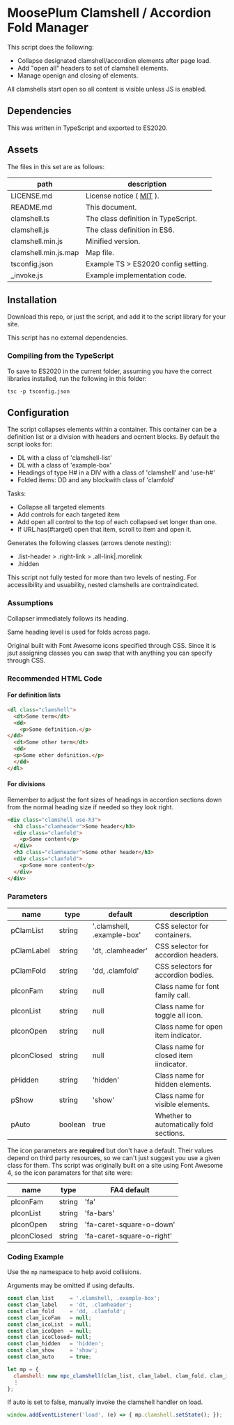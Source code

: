 # MoosePlum Clamshell / Accordion Fold Manager

This script does the following:

- Collapse designated clamshell/accordion elements after page load.
- Add "open all" headers to set of clamshell elements.
- Manage openign and closing of elements.

All clamshells start open so all content is visible unless JS is enabled.

## Dependencies

This was written in TypeScript and exported to ES2020.

## Assets

The files in this set are as follows:

| path                 | description                                        |
| -------------------- | -------------------------------------------------- |
| LICENSE.md           | License notice ( [MIT](https://mit-license.org) ). |
| README.md            | This document.                                     |
| clamshell.ts         | The class definition in TypeScript.                |
| clamshell.js         | The class definition in ES6.                       |
| clamshell.min.js     | Minified version.                                  |
| clamshell.min.js.map | Map file.                                          |
| tsconfig.json        | Example TS > ES2020 config setting.                |
| _invoke.js           | Example implementation code.                       |

## Installation

Download this repo, or just the script, and add it to the script library for your site.

This script has no external dependencies.

### Compiling from the TypeScript

To save to ES2020 in the current folder, assuming you have the correct libraries installed, run the following in this folder:

`tsc -p tsconfig.json`

## Configuration

The script collapses elements within a container. This container can be a definition list or a division with headers and ocntent blocks. By default the script looks for:

- DL with a class of 'clamshell-list'
- DL with a class of 'example-box'
- Headings of type H# in a DIV with a class of 'clamshell' and 'use-h#'
- Folded items: DD and any blockwith class of 'clamfold'

Tasks:

- Collapse all targeted elements
- Add controls for each targeted item
- Add open all control to the top of each collapsed set longer than one.
- If URL.has(#target) open that item, scroll to item and open it.

Generates the following classes (arrows denote nesting):

- .list-header > .right-link > .all-link|.morelink
- .hidden

This script not fully tested for more than two levels of nesting. For accessibility and usuability, nested clamshells are contraindicated.

### Assumptions

Collapser immediately follows its heading.

Same heading level is used for folds across page.

Original built with Font Awesome icons specified through CSS. Since it is jsut assigning classes you can swap that with anything you can specify through CSS.

### Recommended HTML Code

#### For definition lists

```html
<dl class="clamshell">
  <dt>Some term</dt>
  <dd>
    <p>Some definition.</p>
</dd>
  <dt>Some other term</dt>
  <dd>
  <p>Some other definition.</p>
  </dd>
</dl>
```

#### For divisions

Remember to adjust the font sizes of headings in accordion sections down from the normal heading size if needed so they look right.

```html
<div class="clamshell use-h3">
  <h3 class="clamheader">Some header</h3>
  <div class="clamfold">
    <p>Some content</p>
  </div>
  <h3 class="clamheader">Some other header</h3>
  <div class="clamfold">
    <p>Some more content</p>
  </div>
</div>
```

### Parameters

| name        | type    | default                    | description                             |
| ----------- | ------- | -------------------------- | --------------------------------------- |
| pClamList   | string  | '.clamshell, .example-box' | CSS selector for containers.            |
| pClamLabel  | string  | 'dt, .clamheader'          | CSS selector for accordion headers.     |
| pClamFold   | string  | 'dd, .clamfold'            | CSS selectors for accordion bodies.     |
| pIconFam    | string  | null                       | Class name for font family call.        |
| pIconList   | string  | null                       | Class name for toggle all icon.         |
| pIconOpen   | string  | null                       | Class name for open item indicator.     |
| pIconClosed | string  | null                       | Class name for closed item iindicator.  |
| pHidden     | string  | 'hidden'                   | Class name for hidden elements.         |
| pShow       | string  | 'show'                     | Class name for visible elements.        |
| pAuto       | boolean | true                       | Whether to automatically fold sections. |

The icon parameters are **required** but don't have a default. Their values depend on third party resources, so we can't just suggest you use a given class for them. Ths script was originally built on a site using Font Awesome 4, so the icon paramaters for that site were:

| name        | type   | FA4 default               |
| ----------- | ------ | ------------------------- |
| pIconFam    | string | 'fa'                      |
| pIconList   | string | 'fa-bars'                 |
| pIconOpen   | string | 'fa-caret-square-o-down'  |
| pIconClosed | string | 'fa-caret-square-o-right' |

### Coding Example

Use the `mp` namespace to help avoid collisions.

Arguments may be omitted if using defaults.

```js
const clam_list     = '.clamshell, .example-box';
const clam_label    = 'dt, .clamheader';
const clam_fold     = 'dd, .clamfold';
const clam_icoFam   = null;
const clam_icoList  = null;
const clam_icoOpen  = null;
const clam_icoClosed= null;
const clam_hidden   = 'hidden';
const clam_show     = 'show';
const clam_auto     = true;

let mp = {
  clamshell: new mpc_clamshell(clam_list, clam_label, clam_fold, clam_icoFam, clam_icoList, clam_icoOpen, clam_icoClosed, clam_hidden, clam_show, clam_auto),
  ⋮
};
```

If auto is set to false, manually invoke the clamshell handler on load.

```js
window.addEventListener('load', (e) => { mp.clamshell.setState(); });
```
